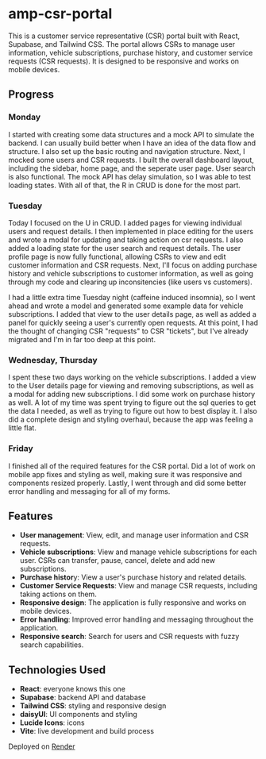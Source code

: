 # amp-csr-portal

This is a customer service representative (CSR) portal built with React, Supabase, and Tailwind CSS. The portal allows CSRs to manage user information, vehicle subscriptions, purchase history, and customer service requests (CSR requests). It is designed to be responsive and works on mobile devices.

## Progress

### Monday

I started with creating some data structures and a mock API to simulate the backend. I can usually build better when I have an idea of the data flow and structure. I also set up the basic routing and navigation structure. Next, I mocked some users and CSR requests. I built the overall dashboard layout, including the sidebar, home page, and the seperate user page. User search is also functional. The mock API has delay simulation, so I was able to test loading states. With all of that, the R in CRUD is done for the most part.

### Tuesday

Today I focused on the U in CRUD. I added pages for viewing individual users and request details. I then implemented in place editing for the users and wrote a modal for updating and taking action on csr requests. I also added a loading state for the user search and request details. The user profile page is now fully functional, allowing CSRs to view and edit customer information and CSR requests. Next, I'll focus on adding purchase history and vehicle subscriptions to customer information, as well as going through my code and clearing up inconsitencies (like users vs customers).

I had a little extra time Tuesday night (caffeine induced insomnia), so I went ahead and wrote a model and generated some example data for vehicle subscriptions. I added that view to the user details page, as well as added a panel for quickly seeing a user's currently open requests. At this point, I had the thought of changing CSR "requests" to CSR "tickets", but I've already migrated and I'm in far too deep at this point.

### Wednesday, Thursday

I spent these two days working on the vehicle subscriptions. I added a view to the User details page for viewing and removing subscriptions, as well as a modal for adding new subscriptions. I did some work on purchase history as well. A lot of my time was spent trying to figure out the sql queries to get the data I needed, as well as trying to figure out how to best display it. I also did a complete design and styling overhaul, because the app was feeling a little flat.

### Friday

I finished all of the required features for the CSR portal. Did a lot of work on mobile app fixes and styling as well, making sure it was responsive and components resized properly. Lastly, I went through and did some better error handling and messaging for all of my forms.

## Features

-   **User management**: View, edit, and manage user information and CSR requests.
-   **Vehicle subscriptions**: View and manage vehicle subscriptions for each user. CSRs can transfer, pause, cancel, delete and add new subscriptions.
-   **Purchase histor**y: View a user's purchase history and related details.
-   **Customer Service Requests**: View and manage CSR requests, including taking actions on them.
-   **Responsive design**: The application is fully responsive and works on mobile devices.
-   **Error handling**: Improved error handling and messaging throughout the application.
-   **Responsive search**: Search for users and CSR requests with fuzzy search capabilities.

## Technologies Used

-   **React**: everyone knows this one
-   **Supabase**: backend API and database
-   **Tailwind CSS**: styling and responsive design
-   **daisyUI**: UI components and styling
-   **Lucide Icons**: icons
-   **Vite**: live development and build process

Deployed on [Render](https://amp-csr-portal-f9gu.onrender.com/)
